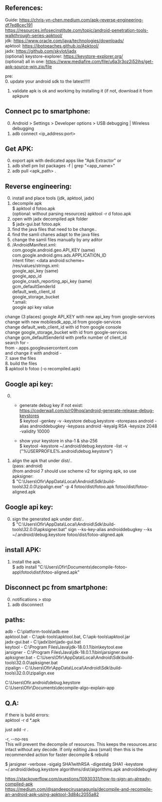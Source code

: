 References:  
-----------  
Guide:		https://chris-yn-chen.medium.com/apk-reverse-engineering-df7ed8cec191  
		https://resources.infosecinstitute.com/topic/android-penetration-tools-walkthrough-series-apktool/  
jdk:		https://www.oracle.com/java/technologies/downloads/  
apktool:	https://ibotpeaches.github.io/Apktool/  
jadx:		https://github.com/skylot/jadx  
(optional) keystore-explorer:	https://keystore-explorer.org/  
(optional) all in one: https://www.mediafire.com/file/u6a3r3oz2j52ihs/get-apk-source-win.zip/file  
  
pre:  
0. update your android sdk to the latest!!!!!  
1. validate apk is ok and workimg by installing it (if not, download it from apkpure  

Connect pc to smartphone:  
-----  
0. Android > Settings > Developer options > USB debugging | Wireless debugging
1. adb connect <ip_address:port>

Get APK:  
-----  
0. export apk with dedicated apps like "Apk Extractor"
or  
0. adb shell pm list packages -f | grep "<app_name>"
1. adb pull <apk_path> .

Reverse engineering:  
-----  
0. install and place tools (jdk, apktool, jadx)  
1. decompile apk  
	$ apktool d fotoo.apk  
	(optional: without parsing resources) apktool -r d fotoo.apk  
2. open with jadx decompiled apk folder  
	$ jadx-gui.bat fotoo.apk  
3. find the java files that need to be change..  
4. find the samli chanes adapt to the java files  
5. change the samli files manually by any aditor  
6. /AndroidManifest.xml:  
	com.google.android.geo.API_KEY 				(same)  
	com.google.android.gms.ads.APPLICATION_ID  
	intent filter: <data android:scheme=  
/res/values/strings.xml:  
	google_api_key 								(same)  
	google_app_id  
	google_crash_reporting_api_key 				(same)  
	gcm_defaultSenderId  
	default_web_client_id  
	google_storage_bucket  
*.smali:  
	google api key value  
	
change (3 places) google API_KEY with new api_key from google-services  
change with new mobilesdk_app_id from google-services  
change default_web_client_id with id from google console  
change google_storage_bucket with id from google-services  
change gcm_defaultSenderId with prefix number of client_id  
search for <number>-<hash>  
	from <number>-<hash>.apps.googleusercontent.com  
	and change it with android <number>-<hash>  
7. save the files  
8. build the files  
	$ apktool b fotoo (-o recompiled.apk)  
  
 

Google api key:  
-----  
0. * generate debug key if not exist:  
	https://coderwall.com/p/r09hoq/android-generate-release-debug-keystores  
	$ keytool -genkey -v -keystore debug.keystore -storepass android -alias androiddebugkey -keypass android -keyalg RSA -keysize 2048 -validity 10000  

	* show your keystore in sha-1 & sha-256  
       $ keytool -keystore ~/.android/debug.keystore -list -v  
       ("%USERPROFILE%\.android\debug.keystore")  
	   
1. align the apk that under dist/..  
	(pass: android)  
	(from android 7 should use scheme v2 for signing apk, so use apksigner:  
	$ "C:\Users\Ofir\AppData\Local\Android\Sdk\build-tools\32.0.0\zipalign.exe" -p 4 fotoo/dist/fotoo.apk fotoo/dist/fotoo-aligned.apk  
	
Google api key: 
-----  
0. sign the generated apk under dist/..  
        $ "C:\Users\Ofir\AppData\Local\Android\Sdk\build-tools\32.0.0\apksigner.bat" sign --ks-key-alias androiddebugkey --ks ~/.android/debug.keystore fotoo/dist/fotoo-aligned.apk  
	
install APK:  
-----  
1. install the apk.  
        $ adb install "C:\Users\Ofir\Documents\decompile-fotoo-app\fotoo\dist\fotoo-aligned.apk"  
  
Disconnect pc from smartphone:  
-----  
0. notifications > stop
1. adb disconnect
  
paths:  
------  
adb 			- C:\platform-tools\adb.exe  
apktool.bat  		- C:\apk-tools\apktool.bat, C:\apk-tools\apktool.jar  
jadx-gui.bat 		- C:\jadx\bin\jadx-gui.bat  
keytool 		- C:\Program Files\Java\jdk-18.0.1.1\bin\keytool.exe  
jarsigner 		- C:\Program Files\Java\jdk-18.0.1.1\bin\jarsigner.exe  
apksigner.bat		- C:\Users\Ofir\AppData\Local\Android\Sdk\build-tools\32.0.0\apksigner.bat  
zipalign		- C:\Users\Ofir\AppData\Local\Android\Sdk\build-tools\32.0.0\zipalign.exe  

C:\Users\Ofir\.android\debug.keystore  
C:\Users\Ofir\Documents\decompile-algo-explain-app  
  
Q.A:  
------  
if there is build errors:  
apktool -r d *.apk  
  
just add -r .  
  
-r, --no-res  
This will prevent the decompile of resources. This keeps the resources.arsc intact without any decode. If only editing Java (smali) then this is the recommended action for faster decompile & rebuild  

$ jarsigner -verbose -sigalg SHA1withRSA -digestalg SHA1 -keystore ~/.android/debug.keystore algorithms/dist/algorithms.apk androiddebugkey  

https://stackoverflow.com/questions/10930331/how-to-sign-an-already-compiled-apk  
https://medium.com/@sandeepcirusanagunla/decompile-and-recompile-an-android-apk-using-apktool-3d84c2055a82  
